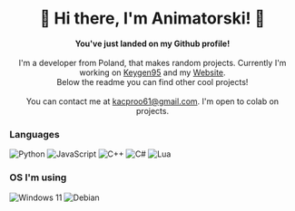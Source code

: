 <h1 align="center">👋 Hi there, I'm Animatorski! 👋</h1>
<p align="center"><b>You've just landed on my Github profile!</b><br><br>I'm a developer from Poland, that makes random projects. Currently I'm working on <a href="https://github.com/Animatorski/keygen95">Keygen95</a> and my <a href="https://animatorski.github.io/">Website</a>. <br>Below the readme you can find other cool projects!<br><br>You can contact me at <a href="mailto:kacproo61@gmail.com">kacproo61@gmail.com</a>. I'm open to colab on projects.</p>

### Languages
![Python](https://img.shields.io/badge/python-black?style=for-the-badge&logo=python)
![JavaScript](https://img.shields.io/badge/javascript-black?style=for-the-badge&logo=javascript)
![C++](https://img.shields.io/badge/c++-black?style=for-the-badge&logo=cplusplus)
![C#](https://img.shields.io/badge/c%23-black?style=for-the-badge&logo=csharp)
![Lua](https://img.shields.io/badge/lua-black?style=for-the-badge&logo=lua)

### OS I'm using
![Windows 11](https://img.shields.io/badge/windows%2011-black?style=for-the-badge&logo=windows11)
![Debian](https://img.shields.io/badge/debian%2011%20%28GNU/Linux%29-black?style=for-the-badge&logo=debian)
